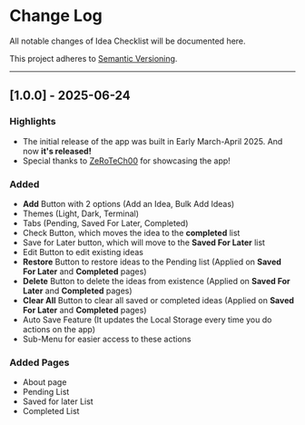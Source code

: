 # Change Log
All notable changes of Idea Checklist will be documented here.

This project adheres to [Semantic Versioning](https://semver.org/spec/v2.0.0.html).

---
## [1.0.0] - 2025-06-24
### Highlights
- The initial release of the app was built in Early March-April 2025. And now **it's released!**
- Special thanks to [ZeRoTeCh00](https://www.youtube.com/@ZeRoTeCh00) for showcasing the app!
### Added
- **Add** Button with 2 options (Add an Idea, Bulk Add Ideas)
- Themes (Light, Dark, Terminal)
- Tabs (Pending, Saved For Later, Completed)
- Check Button, which moves the idea to the **completed** list
- Save for Later button, which will move to the **Saved For Later** list
- Edit Button to edit existing ideas
- **Restore** Button to restore ideas to the Pending list (Applied on **Saved For Later** and **Completed** pages)
- **Delete** Button to delete the ideas from existence (Applied on **Saved For Later** and **Completed** pages)
- **Clear All** Button to clear all saved or completed ideas (Applied on **Saved For Later** and **Completed** pages)
- Auto Save Feature (It updates the Local Storage every time you do actions on the app)
- Sub-Menu for easier access to these actions
### Added Pages
- About page
- Pending List
- Saved for later List
- Completed List